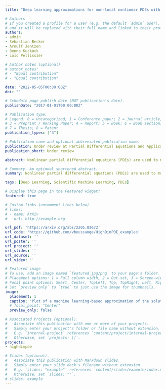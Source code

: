 ```yaml
---
title: "Deep learning approximations for non-local nonlinear PDEs with Neumann boundary conditions"

# Authors
# If you created a profile for a user (e.g. the default `admin` user), write the username (folder name) here 
# and it will be replaced with their full name and linked to their profile.
authors:
- admin
- Sebastian Becker
- Arnulf Jentzen
- Benno Kuckuck
- Loïc Pellissier

# Author notes (optional)
# author_notes:
# - "Equal contribution"
# - "Equal contribution"

date: "2022-05-05T00:00:00Z"
doi: ""

# Schedule page publish date (NOT publication's date).
publishDate: "2017-01-01T00:00:00Z"

# Publication type.
# Legend: 0 = Uncategorized; 1 = Conference paper; 2 = Journal article;
# 3 = Preprint / Working Paper; 4 = Report; 5 = Book; 6 = Book section;
# 7 = Thesis; 8 = Patent
publication_types: ["3"]

# Publication name and optional abbreviated publication name.
publication: Under review at Partial Differential Equations and Applications.
publication_short: Under review

abstract: Nonlinear partial differential equations (PDEs) are used to model dynamical processes in a large number of scientific fields, ranging from finance to biology. In many applications standard local models are not sufficient to accurately account for certain non-local phenomena such as, e.g., interactions at a distance. In order to properly capture these phenomena non-local nonlinear PDE models are frequently employed in the literature. In this article we propose two numerical methods based on machine learning and on Picard iterations, respectively, to approximately solve non-local nonlinear PDEs. The proposed machine learning-based method is an extended variant of a deep learning-based splitting-up type approximation method previously introduced in the literature and utilizes neural networks to provide approximate solutions on a subset of the spatial domain of the solution. The Picard iterations-based method is an extended variant of the so-called full history recursive multilevel Picard approximation scheme previously introduced in the literature and provides an approximate solution for a single point of the domain. Both methods are mesh-free and allow non-local nonlinear PDEs with Neumann boundary conditions to be solved in high dimensions. In the two methods, the numerical difficulties arising due to the dimensionality of the PDEs are avoided by (i) using the correspondence between the expected trajectory of reflected stochastic processes and the solution of PDEs (given by the Feynman-Kac formula) and by (ii) using a plain vanilla Monte Carlo integration to handle the non-local term. We evaluate the performance of the two methods on five different PDEs arising in physics and biology. In all cases, the methods yield good results in up to 10 dimensions with short run times. Our work extends recently developed methods to overcome the curse of dimensionality in solving PDEs.

# Summary. An optional shortened abstract.
summary: Nonlinear partial differential equations (PDEs) are used to model dynamical processes in a large number of scientific fields, ranging from finance to biology. In this article we propose two numerical methods based on machine learning and on Picard iterations, respectively, to approximately solve non-local nonlinear PDEs. Our work extends recently developed methods to overcome the curse of dimensionality in solving PDEs.

tags: [Deep Learning, Scientific Machine Learning, PDEs]

# Display this page in the Featured widget?
featured: true

# Custom links (uncomment lines below)
# links:
# - name: ArXiv
#   url: http://example.org

url_pdf: 'https://arxiv.org/abs/2205.03672'
url_code: 'https://github.com/vboussange/HighDimPDE_examples'
url_dataset: ''
url_poster: ''
url_project: ''
url_slides: ''
url_source: ''
url_video: ''

# Featured image
# To use, add an image named `featured.jpg/png` to your page's folder. 
# Placement options: 1 = Full column width, 2 = Out-set, 3 = Screen-width
# Focal point options: Smart, Center, TopLeft, Top, TopRight, Left, Right, BottomLeft, Bottom, BottomRight
# Set `preview_only` to `true` to just use the image for thumbnails.
image:
  placement: 1
  caption: 'Plot of a machine learning-based approximation of the solution of a replicator-mutator PDE in dimension 5.'
  # focal_point: "Center"
  preview_only: false

# Associated Projects (optional).
#   Associate this publication with one or more of your projects.
#   Simply enter your project's folder or file name without extension.
#   E.g. `internal-project` references `content/project/internal-project/index.md`.
#   Otherwise, set `projects: []`.
projects:
- highdimpde

# Slides (optional).
#   Associate this publication with Markdown slides.
#   Simply enter your slide deck's filename without extension.
#   E.g. `slides: "example"` references `content/slides/example/index.md`.
#   Otherwise, set `slides: ""`.
# slides: example
---
```

<!-- 
{{% callout note %}}
Click the *Cite* button above to demo the feature to enable visitors to import publication metadata into their reference management software.
{{% /callout %}}

{{% callout note %}}
Create your slides in Markdown - click the *Slides* button to check out the example.
{{% /callout %}}

Supplementary notes can be added here, including [code, math, and images](https://wowchemy.com/docs/writing-markdown-latex/). -->
